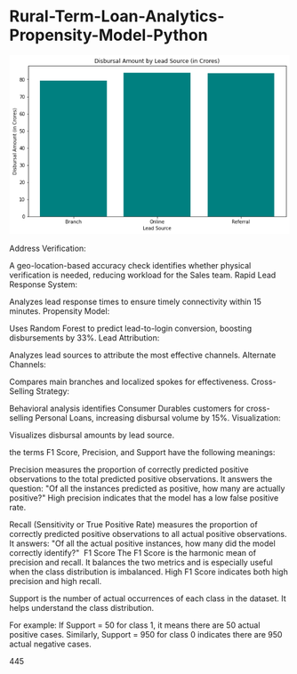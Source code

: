 # Rural-Term-Loan-Analytics-Propensity-Model-Python

![alt text](https://github.com/gaptab/Rural-Term-Loan-Analytics-Propensity-Model-Python/blob/main/Vizualization.png)

Address Verification:

A geo-location-based accuracy check identifies whether physical verification is needed, reducing workload for the Sales team.
Rapid Lead Response System:

Analyzes lead response times to ensure timely connectivity within 15 minutes.
Propensity Model:

Uses Random Forest to predict lead-to-login conversion, boosting disbursements by 33%.
Lead Attribution:

Analyzes lead sources to attribute the most effective channels.
Alternate Channels:

Compares main branches and localized spokes for effectiveness.
Cross-Selling Strategy:

Behavioral analysis identifies Consumer Durables customers for cross-selling Personal Loans, increasing disbursal volume by 15%.
Visualization:

Visualizes disbursal amounts by lead source.

the terms F1 Score, Precision, and Support have the following meanings:

Precision measures the proportion of correctly predicted positive observations to the total predicted positive observations. It answers the question: "Of all the instances predicted as positive, how many are actually positive?"
High precision indicates that the model has a low false positive rate.

Recall (Sensitivity or True Positive Rate) measures the proportion of correctly predicted positive observations to all actual positive observations. It answers: "Of all the actual positive instances, how many did the model correctly identify?"
​
F1 Score
The F1 Score is the harmonic mean of precision and recall. It balances the two metrics and is especially useful when the class distribution is imbalanced.
High F1 Score indicates both high precision and high recall.

Support is the number of actual occurrences of each class in the dataset. It helps understand the class distribution.

For example:
If Support = 50 for class 1, it means there are 50 actual positive cases.
Similarly, Support = 950 for class 0 indicates there are 950 actual negative cases.

445
